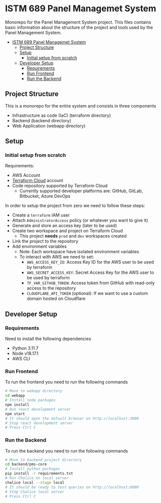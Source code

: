 # ISTM 689 Panel Managemet System
Monorepo for the Panel Management System project. This files contains basic information about the structure of the project and tools used by the Panel Management System.

- [ISTM 689 Panel Managemet System](#istm-689-panel-managemet-system)
  - [Project Structure](#project-structure)
  - [Setup](#setup)
    - [Initial setup from scratch](#initial-setup-from-scratch)
  - [Developer Setup](#developer-setup)
    - [Requirements](#requirements)
    - [Run Frontend](#run-frontend)
    - [Run the Backend](#run-the-backend)

## Project Structure
This is a monorepo for the entire system and consists in three components
- Infrastructure as code (IaC) (terraform directory)
- Backend (backend directory)
- Web Application (webapp directory)

## Setup

### Initial setup from scratch

Requirements:
- AWS Account
- [Terraform Cloud](https://app.terraform.io/) account
- Code repository supported by Terraform Cloud
  - Currently supported developer platforms are: GitHub, GitLab, Bitbucket, Azure DevOps

In order to setup the project from zero we need to follow these steps: 
- Create a `terraform` IAM user
- Attach `AdministratorAccess` policy (or whatever you want to give it)
- Generate and store an access key (later to be used)
- Create two workspace and project on Terraform Cloud
  - This project **needs** `prod` and `dev` workspaces created
- Link the project to the repository
- Add environment variables
  - Note: Each workspace have isolated environment variables
  - To interact with AWS we need to set: 
    - `AWS_ACCESS_KEY_ID`: Access Key ID for the AWS user to be used by terraform
    - `AWS_SECRET_ACCESS_KEY`: Secret Access Key for the AWS user to be used by terraform
    - `TF_VAR_GITHUB_TOKEN`: Access token from GitHub with read-only access to the repository
    - `CLOUDFLARE_API_TOKEN` (optional): If we want to use a custom domain hosted on Cloudflare

## Developer Setup

### Requirements
Need to install the following dependencies
- Python 3.11.7
- Node v18.17.1
- AWS CLI

### Run Frontend
To run the frontend you need to run the following commands
```bash
# Move to webapp directory 
cd webapp
# Install node packages
npm install
# Run react development server
npm start
# It should open the default browser on http://localhost:3000
# Stop react development server
# Press Ctrl C
```

### Run the Backend 
To run the backend you need to run the following commands
```bash
# Move to backend project directory
cd backend/pms-core 
# Install python packages
pip install -r requirements.txt
# Run Chalice on local server
chalice local --stage local
# It should be ready to test queries on http://localhost:8000
# Stop Chalice local server
# Press Ctrl C
```